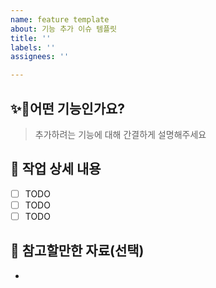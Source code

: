 ```yaml
---
name: feature template
about: 기능 추가 이슈 템플릿
title: ''
labels: ''
assignees: ''

---
```


## ✨🔗어떤 기능인가요?

> 추가하려는 기능에 대해 간결하게 설명해주세요

## 🔗 작업 상세 내용

- [ ] TODO
- [ ] TODO
- [ ] TODO

## 🔗 참고할만한 자료(선택)
-
